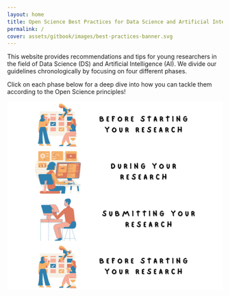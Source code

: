 ```yaml
---
layout: home
title: Open Science Best Practices for Data Science and Artificial Intelligence
permalink: /
cover: assets/gitbook/images/best-practices-banner.svg
---
```


This website provides recommendations and tips for young researchers in the field of Data Science
(DS) and Artificial Intelligence (AI). We divide our guidelines chronologically by focusing on four different phases.

Click on each phase below for a deep dive into how you can tackle them according to the Open Science principles!


<a href="/jekyll-gitbook/jekyll/2019-04-27-before_research.html"><img src="assets/gitbook/images/before.svg"
     alt=""
     style="float: left; margin-right: 10px;" /></a>

<a href="/jekyll-gitbook/jekyll/2019-04-28-during_research.html"><img src="assets/gitbook/images/during.svg"
     alt=""
     style="float: left; margin-right: 10px;" /></a>

<a href="/jekyll-gitbook/jekyll/2019-04-29-license.html"><img src="assets/gitbook/images/submit.svg"
     alt=""
     style="float: left; margin-right: 10px;" /></a>

<a href="/jekyll-gitbook/jekyll/2021-08-10-toc.html"><img src="assets/gitbook/images/before.svg"
     alt=""
     style="float: left; margin-right: 10px;" /></a>
